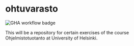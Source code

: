 # ohtuvarasto

![GHA workflow badge](https://github.com/Catrovich/ohtuvarasto/workflows/CI/badge.svg)

This will be a repository for certain exercises of the course Ohjelmistotuotanto at University of Helsinki.

